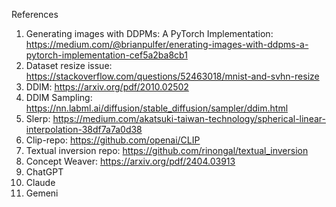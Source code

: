 References
1.  Generating images with DDPMs: A PyTorch Implementation:
https://medium.com/@brianpulfer/enerating-images-with-ddpms-a-pytorch-implementation-cef5a2ba8cb1
2.  Dataset resize issue:
https://stackoverflow.com/questions/52463018/mnist-and-svhn-resize
3.  DDIM:
https://arxiv.org/pdf/2010.02502
4.  DDIM Sampling:
https://nn.labml.ai/diffusion/stable_diffusion/sampler/ddim.html
5.  Slerp:
https://medium.com/akatsuki-taiwan-technology/spherical-linear-interpolation-38df7a7a0d38
6.  Clip-repo:
https://github.com/openai/CLIP
7.  Textual inversion repo:
https://github.com/rinongal/textual_inversion
8.  Concept Weaver:
https://arxiv.org/pdf/2404.03913
9.  ChatGPT
10. Claude
11. Gemeni